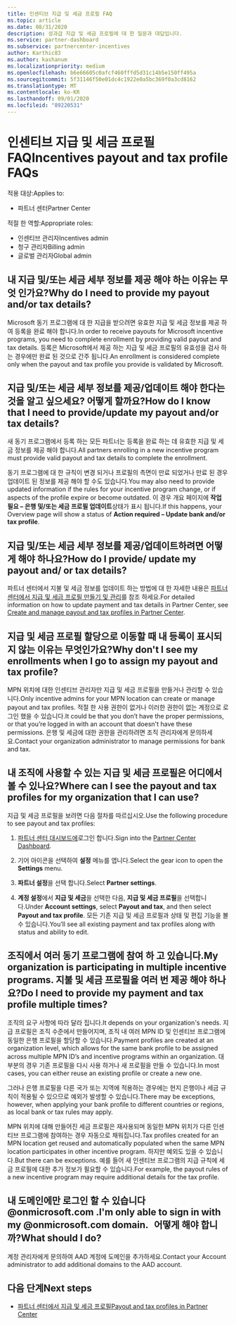 ```yaml
---
title: 인센티브 지급 및 세금 프로필 FAQ
ms.topic: article
ms.date: 08/31/2020
description: 성과급 지급 및 세금 프로필에 대 한 질문과 대답입니다.
ms.service: partner-dashboard
ms.subservice: partnercenter-incentives
author: Karthic83
ms.author: kashanum
ms.localizationpriority: medium
ms.openlocfilehash: b6e66605c0afcf460fffd5d31c14b5e150ff495a
ms.sourcegitcommit: 5f31146f50e01dc4c1922e0a5bc369f0a3cd8162
ms.translationtype: MT
ms.contentlocale: ko-KR
ms.lasthandoff: 09/01/2020
ms.locfileid: "89220531"
---
```

# <a name="incentives-payout-and-tax-profile-faqs"></a><span data-ttu-id="8dccf-103">인센티브 지급 및 세금 프로필 FAQ</span><span class="sxs-lookup"><span data-stu-id="8dccf-103">Incentives payout and tax profile FAQs</span></span>

<span data-ttu-id="8dccf-104">적용 대상:</span><span class="sxs-lookup"><span data-stu-id="8dccf-104">Applies to:</span></span>

- <span data-ttu-id="8dccf-105">파트너 센터</span><span class="sxs-lookup"><span data-stu-id="8dccf-105">Partner Center</span></span>

<span data-ttu-id="8dccf-106">적절 한 역할:</span><span class="sxs-lookup"><span data-stu-id="8dccf-106">Appropriate roles:</span></span>

- <span data-ttu-id="8dccf-107">인센티브 관리자</span><span class="sxs-lookup"><span data-stu-id="8dccf-107">Incentives admin</span></span>
- <span data-ttu-id="8dccf-108">청구 관리자</span><span class="sxs-lookup"><span data-stu-id="8dccf-108">Billing admin</span></span>
- <span data-ttu-id="8dccf-109">글로벌 관리자</span><span class="sxs-lookup"><span data-stu-id="8dccf-109">Global admin</span></span>

## <a name="why-do-i-need-to-provide-my-payout-andor-tax-details"></a><span data-ttu-id="8dccf-110">내 지급 및/또는 세금 세부 정보를 제공 해야 하는 이유는 무엇 인가요?</span><span class="sxs-lookup"><span data-stu-id="8dccf-110">Why do I need to provide my payout and/or tax details?</span></span>

<span data-ttu-id="8dccf-111">Microsoft 동기 프로그램에 대 한 지급을 받으려면 유효한 지급 및 세금 정보를 제공 하 여 등록을 완료 해야 합니다.</span><span class="sxs-lookup"><span data-stu-id="8dccf-111">In order to receive payouts for Microsoft incentive programs, you need to complete enrollment by providing valid payout and tax details.</span></span> <span data-ttu-id="8dccf-112">등록은 Microsoft에서 제공 하는 지급 및 세금 프로필의 유효성을 검사 하는 경우에만 완료 된 것으로 간주 됩니다.</span><span class="sxs-lookup"><span data-stu-id="8dccf-112">An enrollment is considered complete only when the payout and tax profile you provide is validated by Microsoft.</span></span>

## <a name="how-do-i-know-that-i-need-to-provideupdate-my-payout-andor-tax-details"></a><span data-ttu-id="8dccf-113">지급 및/또는 세금 세부 정보를 제공/업데이트 해야 한다는 것을 알고 싶으세요? 어떻게 할까요?</span><span class="sxs-lookup"><span data-stu-id="8dccf-113">How do I know that I need to provide/update my payout and/or tax details?</span></span>

<span data-ttu-id="8dccf-114">새 동기 프로그램에서 등록 하는 모든 파트너는 등록을 완료 하는 데 유효한 지급 및 세금 정보를 제공 해야 합니다.</span><span class="sxs-lookup"><span data-stu-id="8dccf-114">All partners enrolling in a new incentive program must provide valid payout and tax details to complete the enrollment.</span></span>

<span data-ttu-id="8dccf-115">동기 프로그램에 대 한 규칙이 변경 되거나 프로필의 측면이 만료 되었거나 만료 된 경우 업데이트 된 정보를 제공 해야 할 수도 있습니다.</span><span class="sxs-lookup"><span data-stu-id="8dccf-115">You may also need to provide updated information if the rules for your incentive program change, or if aspects of the profile expire or become outdated.</span></span> <span data-ttu-id="8dccf-116">이 경우 개요 페이지에 **작업 필요 – 은행 및/또는 세금 프로필 업데이트**상태가 표시 됩니다.</span><span class="sxs-lookup"><span data-stu-id="8dccf-116">If this happens, your Overview page will show a status of **Action required – Update bank and/or tax profile**.</span></span>

## <a name="how-do-i-provide-update-my-payout-and-or-tax-details"></a><span data-ttu-id="8dccf-117">지급 및/또는 세금 세부 정보를 제공/업데이트하려면 어떻게 해야 하나요?</span><span class="sxs-lookup"><span data-stu-id="8dccf-117">How do I provide/ update my payout and/ or tax details?</span></span>

<span data-ttu-id="8dccf-118">파트너 센터에서 지불 및 세금 정보를 업데이트 하는 방법에 대 한 자세한 내용은 [파트너 센터에서 지급 및 세금 프로필 만들기 및 관리](https://docs.microsoft.com/partner-center/incentives-create-and-manage-your-payout-and-tax-profiles.md)를 참조 하세요.</span><span class="sxs-lookup"><span data-stu-id="8dccf-118">For detailed information on how to update payment and tax details in Partner Center, see [Create and manage payout and tax profiles in Partner Center](https://docs.microsoft.com/partner-center/incentives-create-and-manage-your-payout-and-tax-profiles.md).</span></span>

## <a name="why-dont-i-see-my-enrollments-when-i-go-to-assign-my-payout-and-tax-profile"></a><span data-ttu-id="8dccf-119">지급 및 세금 프로필 할당으로 이동할 때 내 등록이 표시되지 않는 이유는 무엇인가요?</span><span class="sxs-lookup"><span data-stu-id="8dccf-119">Why don't I see my enrollments when I go to assign my payout and tax profile?</span></span>

<span data-ttu-id="8dccf-120">MPN 위치에 대한 인센티브 관리자만 지급 및 세금 프로필을 만들거나 관리할 수 있습니다.</span><span class="sxs-lookup"><span data-stu-id="8dccf-120">Only incentive admins for your MPN location can create or manage payout and tax profiles.</span></span> <span data-ttu-id="8dccf-121">적절 한 사용 권한이 없거나 이러한 권한이 없는 계정으로 로그인 했을 수 있습니다.</span><span class="sxs-lookup"><span data-stu-id="8dccf-121">It could be that you don’t have the proper permissions, or that you’re logged in with an account that doesn't have these permissions.</span></span> <span data-ttu-id="8dccf-122">은행 및 세금에 대한 권한을 관리하려면 조직 관리자에게 문의하세요.</span><span class="sxs-lookup"><span data-stu-id="8dccf-122">Contact your organization administrator to manage permissions for bank and tax.</span></span>

## <a name="where-can-i-see-the-payout-and-tax-profiles-for-my-organization-that-i-can-use"></a><span data-ttu-id="8dccf-123">내 조직에 사용할 수 있는 지급 및 세금 프로필은 어디에서 볼 수 있나요?</span><span class="sxs-lookup"><span data-stu-id="8dccf-123">Where can I see the payout and tax profiles for my organization that I can use?</span></span>

<span data-ttu-id="8dccf-124">지급 및 세금 프로필을 보려면 다음 절차를 따르십시오.</span><span class="sxs-lookup"><span data-stu-id="8dccf-124">Use the following procedure to see payout and tax profiles:</span></span>

1. <span data-ttu-id="8dccf-125">[파트너 센터 대시보드에](https://partner.microsoft.com/dashboard)로그인 합니다.</span><span class="sxs-lookup"><span data-stu-id="8dccf-125">Sign into the [Partner Center Dashboard](https://partner.microsoft.com/dashboard).</span></span>

2. <span data-ttu-id="8dccf-126">기어 아이콘을 선택하여 **설정** 메뉴를 엽니다.</span><span class="sxs-lookup"><span data-stu-id="8dccf-126">Select the gear icon to open the **Settings** menu.</span></span>

3. <span data-ttu-id="8dccf-127">**파트너 설정**을 선택 합니다.</span><span class="sxs-lookup"><span data-stu-id="8dccf-127">Select **Partner settings**.</span></span>

4. <span data-ttu-id="8dccf-128">**계정 설정**에서 **지급 및 세금**을 선택한 다음, **지급 및 세금 프로필**을 선택합니다.</span><span class="sxs-lookup"><span data-stu-id="8dccf-128">Under **Account settings**, select **Payout and tax**, and then select **Payout and tax profile**.</span></span> <span data-ttu-id="8dccf-129">모든 기존 지급 및 세금 프로필과 상태 및 편집 기능을 볼 수 있습니다.</span><span class="sxs-lookup"><span data-stu-id="8dccf-129">You’ll see all existing payment and tax profiles along with status and ability to edit.</span></span>

## <a name="my-organization-is-participating-in-multiple-incentive-programs-do-i-need-to-provide-my-payment-and-tax-profile-multiple-times"></a><span data-ttu-id="8dccf-130">조직에서 여러 동기 프로그램에 참여 하 고 있습니다.</span><span class="sxs-lookup"><span data-stu-id="8dccf-130">My organization is participating in multiple incentive programs.</span></span> <span data-ttu-id="8dccf-131">지불 및 세금 프로필을 여러 번 제공 해야 하나요?</span><span class="sxs-lookup"><span data-stu-id="8dccf-131">Do I need to provide my payment and tax profile multiple times?</span></span>

<span data-ttu-id="8dccf-132">조직의 요구 사항에 따라 달라 집니다.</span><span class="sxs-lookup"><span data-stu-id="8dccf-132">It depends on your organization's needs.</span></span> <span data-ttu-id="8dccf-133">지급 프로필은 조직 수준에서 만들어지며, 조직 내 여러 MPN ID 및 인센티브 프로그램에 동일한 은행 프로필을 할당할 수 있습니다.</span><span class="sxs-lookup"><span data-stu-id="8dccf-133">Payment profiles are created at an organization level, which allows for the same bank profile to be assigned across multiple MPN ID’s and incentive programs within an organization.</span></span> <span data-ttu-id="8dccf-134">대부분의 경우 기존 프로필을 다시 사용 하거나 새 프로필을 만들 수 있습니다.</span><span class="sxs-lookup"><span data-stu-id="8dccf-134">In most cases, you can either reuse an existing profile or create a new one.</span></span>

<span data-ttu-id="8dccf-135">그러나 은행 프로필을 다른 국가 또는 지역에 적용하는 경우에는 현지 은행이나 세금 규칙이 적용될 수 있으므로 예외가 발생할 수 있습니다.</span><span class="sxs-lookup"><span data-stu-id="8dccf-135">There may be exceptions, however, when applying your bank profile to different countries or regions, as local bank or tax rules may apply.</span></span>

<span data-ttu-id="8dccf-136">MPN 위치에 대해 만들어진 세금 프로필은 재사용되며 동일한 MPN 위치가 다른 인센티브 프로그램에 참여하는 경우 자동으로 채워집니다.</span><span class="sxs-lookup"><span data-stu-id="8dccf-136">Tax profiles created for an MPN location get reused and automatically populated when the same MPN location participates in other incentive program.</span></span> <span data-ttu-id="8dccf-137">하지만 예외도 있을 수 있습니다.</span><span class="sxs-lookup"><span data-stu-id="8dccf-137">But there can be exceptions.</span></span> <span data-ttu-id="8dccf-138">예를 들어 새 인센티브 프로그램의 지급 규칙에 세금 프로필에 대한 추가 정보가 필요할 수 있습니다.</span><span class="sxs-lookup"><span data-stu-id="8dccf-138">For example, the payout rules of a new incentive program may require additional details for the tax profile.</span></span>  

## <a name="im-only-able-to-sign-in-with-my-onmicrosoftcom-domain-what-should-i-do"></a><span data-ttu-id="8dccf-139">내 도메인에만 로그인 할 수 있습니다 @onmicrosoft.com .</span><span class="sxs-lookup"><span data-stu-id="8dccf-139">I'm only able to sign in with my @onmicrosoft.com domain.</span></span> <span data-ttu-id="8dccf-140">  어떻게 해야 합니까?</span><span class="sxs-lookup"><span data-stu-id="8dccf-140">What should I do?</span></span>

<span data-ttu-id="8dccf-141">계정 관리자에게 문의하여 AAD 계정에 도메인을 추가하세요.</span><span class="sxs-lookup"><span data-stu-id="8dccf-141">Contact your Account administrator to add additional domains to the AAD account.</span></span>

## <a name="next-steps"></a><span data-ttu-id="8dccf-142">다음 단계</span><span class="sxs-lookup"><span data-stu-id="8dccf-142">Next steps</span></span>

- [<span data-ttu-id="8dccf-143">파트너 센터에서 지급 및 세금 프로필</span><span class="sxs-lookup"><span data-stu-id="8dccf-143">Payout and tax profiles in Partner Center</span></span>](incentives-create-and-manage-your-payout-and-tax-profiles.md)